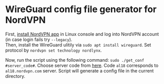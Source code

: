 # WireGuard config file generator for NordVPN
First, <a href="https://support.nordvpn.com/Connectivity/Linux/1325531132/Installing-and-using-NordVPN-on-Debian-Ubuntu-Raspberry-Pi-Elementary-OS-and-Linux-Mint.htm">install NordVPN app</a> in Linux console and log into NordVPN account (in case login fails try ```--legacy```).  
Then, install the WireGuard ulitily via ```sudo apt install wireguard```. 
Set protocol by ```nordvpn set technology nordlynx```.

Now, run the script using the following command: ```sudo ./get_conf #server_code#```. Choose server code from <a href="https://nordvpn.com/ovpn/">here</a>. Code ```al18``` corresponds to ```al18.nordvpn.com``` server. Script will generate a config file in the current directory.
